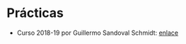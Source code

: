 # Prácticas

- Curso 2018-19 por Guillermo Sandoval Schmidt: [enlace](https://github.com/Gsandoval96/IG-UGR)
